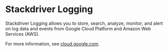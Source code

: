 # Stackdriver Logging

Stackdriver Logging allows you to store, search, analyze, monitor, and alert on log data and events from Google Cloud Platform and Amazon Web Services (AWS).

For more information, see [cloud.google.com](https://cloud.google.com/logging/).
